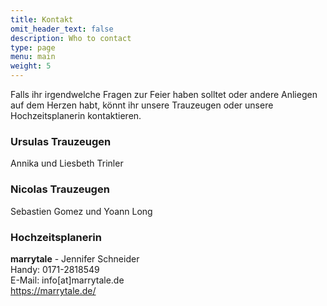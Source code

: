 ```yaml
---
title: Kontakt
omit_header_text: false
description: Who to contact
type: page
menu: main
weight: 5
---
```

Falls ihr irgendwelche Fragen zur Feier haben solltet oder andere Anliegen auf dem Herzen habt, könnt ihr unsere Trauzeugen oder unsere Hochzeitsplanerin kontaktieren.

### Ursulas Trauzeugen
Annika und Liesbeth Trinler

### Nicolas Trauzeugen
Sebastien Gomez und Yoann Long

### Hochzeitsplanerin

**marrytale** - Jennifer Schneider<br>
Handy: 0171-2818549<br>
E-Mail: info[at]marrytale.de<br>
https://marrytale.de/